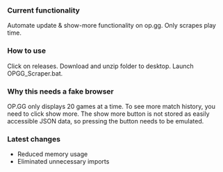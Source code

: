 ### Current functionality ###
Automate update & show-more functionality on op.gg.  Only scrapes play time. 
### How to use ###
Click on releases. Download and unzip folder to desktop. Launch OPGG_Scraper.bat.
### Why this needs a fake browser ###
OP.GG only displays 20 games at a time.  To see more match history, you need to click show more.  The show more button is not stored as easily accessible JSON data, so pressing the button needs to be emulated.
### Latest changes ###
- Reduced memory usage
- Eliminated unnecessary imports
